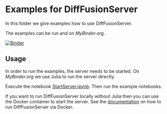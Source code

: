 # Examples for DiffFusionServer

In this folder we give examples how to use DiffFusionServer.

The examples can be run and on *MyBinder.org*.

[![Binder](https://mybinder.org/badge_logo.svg)](https://mybinder.org/v2/gh/frame-consulting/DiffFusionServer.jl/v0.0.2?labpath=examples)

## Usage

In order to run the examples, the server needs to be started. On *MyBinder.org* we use Julia to run the server directly.

Execute the notebook [StartServer.ipynb](./StartServer.ipynb). Then run the example notebooks.

If you want to run DiffFusionServer locally without Julia then you can use the Docker container to start the server. See the [documentation](https://frame-consulting.github.io/DiffFusionServer.jl) on how to run DiffFusionServer via Docker.
